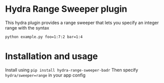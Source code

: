 # Hydra Range Sweeper plugin

This hydra plugin provides a range sweeper that lets you specify an integer range with the syntax

```
python example.py foo=1:7:2 bar=1:4
```

# Installation and usage

Install using `pip install hydra-range-sweeper-badr`
Then specify `hydra/sweeper=range` in your app config